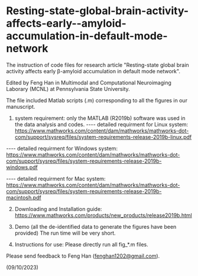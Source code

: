 # Resting-state-global-brain-activity-affects-early--amyloid-accumulation-in-default-mode-network


The instruction of code files for research article "Resting-state global brain activity affects early β-amyloid accumulation in default mode network".

Edited by Feng Han in Multimodal and Computational Neuroimaging Laborary (MCNL) at Pennsylvania State University.

The file included Matlab scripts (.m) corresponding to all the figures in our manuscript.







1. system requirement: only the MATLAB (R2019b) software was used in the data analysis and codes.
---- detailed requirment for Linux system: 
https://www.mathworks.com/content/dam/mathworks/mathworks-dot-com/support/sysreq/files/system-requirements-release-2019b-linux.pdf  

---- detailed requirment for Windows system: 
https://www.mathworks.com/content/dam/mathworks/mathworks-dot-com/support/sysreq/files/system-requirements-release-2019b-windows.pdf

---- detailed requirment for Mac system: 
https://www.mathworks.com/content/dam/mathworks/mathworks-dot-com/support/sysreq/files/system-requirements-release-2019b-macintosh.pdf


2. Downloading and Installation guide:
https://www.mathworks.com/products/new_products/release2019b.html

3. Demo (all the de-identified data to generate the figures have been provided)
The run time will be very short.

4. Instructions for use:
Please directly run all fig_*.m files.








Please send feedback to Feng Han (fenghan1202@gmail.com).

(09/10/2023)

